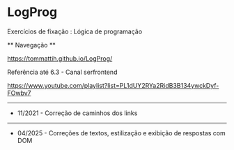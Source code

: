 # LogProg
Exercícios de fixação : Lógica de programação

** Navegação **

https://tommattih.github.io/LogProg/

Referência até 6.3 - Canal serfrontend

https://www.youtube.com/playlist?list=PL1dUY2RYa2RidB3B134ywckDyf-FOwbv7 

---

- 11/2021 - Correção de caminhos dos links

---

- 04/2025 - Correções de textos, estilização e exibição de respostas com DOM